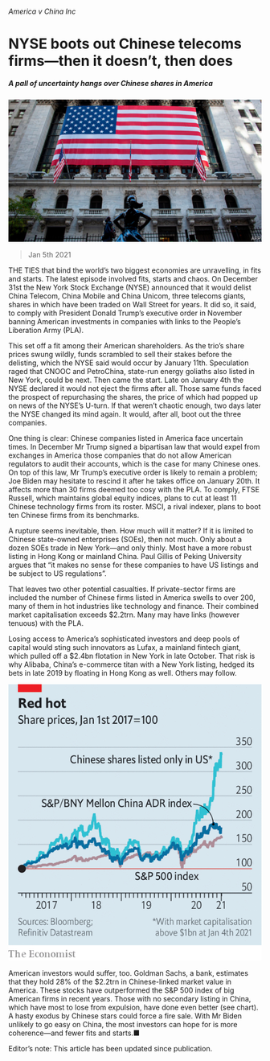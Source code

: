 ###### America v China Inc

# NYSE boots out Chinese telecoms firms—then it doesn’t, then does 

##### A pall of uncertainty hangs over Chinese shares in America 

![image](images/20210109_wbp501.jpg) 

> Jan 5th 2021 


THE TIES that bind the world’s two biggest economies are unravelling, in fits and starts. The latest episode involved fits, starts and chaos. On December 31st the New York Stock Exchange (NYSE) announced that it would delist China Telecom, China Mobile and China Unicom, three telecoms giants, shares in which have been traded on Wall Street for years. It did so, it said, to comply with President Donald Trump’s executive order in November banning American investments in companies with links to the People’s Liberation Army (PLA).


This set off a fit among their American shareholders. As the trio’s share prices swung wildly, funds scrambled to sell their stakes before the delisting, which the NYSE said would occur by January 11th. Speculation raged that CNOOC and PetroChina, state-run energy goliaths also listed in New York, could be next. Then came the start. Late on January 4th the NYSE declared it would not eject the firms after all. Those same funds faced the prospect of repurchasing the shares, the price of which had popped up on news of the NYSE’s U-turn. If that weren’t chaotic enough, two days later the NYSE changed its mind again. It would, after all, boot out the three companies.



One thing is clear: Chinese companies listed in America face uncertain times. In December Mr Trump signed a bipartisan law that would expel from exchanges in America those companies that do not allow American regulators to audit their accounts, which is the case for many Chinese ones. On top of this law, Mr Trump’s executive order is likely to remain a problem; Joe Biden may hesitate to rescind it after he takes office on January 20th. It affects more than 30 firms deemed too cosy with the PLA. To comply, FTSE Russell, which maintains global equity indices, plans to cut at least 11 Chinese technology firms from its roster. MSCI, a rival indexer, plans to boot ten Chinese firms from its benchmarks.


A rupture seems inevitable, then. How much will it matter? If it is limited to Chinese state-owned enterprises (SOEs), then not much. Only about a dozen SOEs trade in New York—and only thinly. Most have a more robust listing in Hong Kong or mainland China. Paul Gillis of Peking University argues that “it makes no sense for these companies to have US listings and be subject to US regulations”.


That leaves two other potential casualties. If private-sector firms are included the number of Chinese firms listed in America swells to over 200, many of them in hot industries like technology and finance. Their combined market capitalisation exceeds $2.2trn. Many may have links (however tenuous) with the PLA.


Losing access to America’s sophisticated investors and deep pools of capital would sting such innovators as Lufax, a mainland fintech giant, which pulled off a $2.4bn flotation in New York in late October. That risk is why Alibaba, China’s e-commerce titan with a New York listing, hedged its bets in late 2019 by floating in Hong Kong as well. Others may follow.

![image](images/20210109_wbc332.png) 



American investors would suffer, too. Goldman Sachs, a bank, estimates that they hold 28% of the $2.2trn in Chinese-linked market value in America. These stocks have outperformed the S&amp;P 500 index of big American firms in recent years. Those with no secondary listing in China, which have most to lose from expulsion, have done even better (see chart). A hasty exodus by Chinese stars could force a fire sale. With Mr Biden unlikely to go easy on China, the most investors can hope for is more coherence—and fewer fits and starts.■


Editor’s note: This article has been updated since publication.

